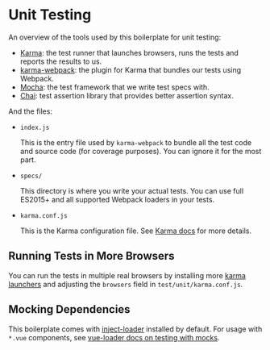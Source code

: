 # Unit Testing

An overview of the tools used by this boilerplate for unit testing:

- [Karma](https://karma-runner.github.io/): the test runner that launches browsers, runs the tests and reports the results to us.
- [karma-webpack](https://github.com/webpack/karma-webpack): the plugin for Karma that bundles our tests using Webpack.
- [Mocha](https://mochajs.org/): the test framework that we write test specs with.
- [Chai](http://chaijs.com/): test assertion library that provides better assertion syntax.

And the files:

- `index.js`

  This is the entry file used by `karma-webpack` to bundle all the test code and source code (for coverage purposes). You can ignore it for the most part.

- `specs/`

  This directory is where you write your actual tests. You can use full ES2015+ and all supported Webpack loaders in your tests.

- `karma.conf.js`

  This is the Karma configuration file. See [Karma docs](https://karma-runner.github.io/) for more details.

## Running Tests in More Browsers

You can run the tests in multiple real browsers by installing more [karma launchers](https://karma-runner.github.io/1.0/config/browsers.html) and adjusting the `browsers` field in `test/unit/karma.conf.js`.

## Mocking Dependencies

This boilerplate comes with [inject-loader](https://github.com/plasticine/inject-loader) installed by default. For usage with `*.vue` components, see [vue-loader docs on testing with mocks](http://vue-loader.vuejs.org/en/workflow/testing-with-mocks.html).
